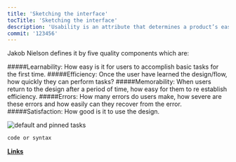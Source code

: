 ```yaml
---
title: 'Sketching the interface'
tocTitle: 'Sketching the interface'
description: 'Usability is an attribute that determines a product’s ease of use.'
commit: '123456'
---
```


Jakob Nielson defines it by five quality components which are:

#####Learnability: How easy is it for users to accomplish basic tasks for the first time.
#####Efficiency: Once the user have learned the design/flow, how quickly they can perform tasks?
#####Memorability: When users return to the design after a period of time, how easy for them to re establish efficiency.
#####Errors: How many errors do users make, how severe are these errors and how easily can they recover from the error.
#####Satisfaction: How good is it to use the design.

<!-- ## Sub Heading

✍️Coming soon: Please watch this space for more updates from our team. Thanks for the patience! -->

![default and pinned tasks](/placeholders/banner.png)

```javascript
code or syntax
```

<div class="aside">
<a href=""><b>Links</b></a>
</div>

